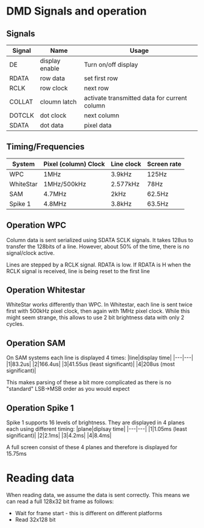# DMD Signals and operation

## Signals

|Signal|Name|Usage|
|---|---|---|
|DE|display enable|Turn on/off display|
|RDATA|row data|set first row|
|RCLK|row clock|next row|
|COLLAT|cloumn latch|activate transmitted data for current column|
|DOTCLK|dot clock|next column|
|SDATA|dot data|pixel data|

## Timing/Frequencies

|System|Pixel (column) Clock|Line clock|Screen rate|
|---|---|---|---|
|WPC|1MHz|3.9kHz|125Hz|
|WhiteStar|1MHz/500kHz|2.577kHz|78Hz|
|SAM|4.7MHz|2kHz|62.5Hz|
|Spike 1|4.8MHz|3.8kHz|63.5Hz|

## Operation WPC

Column data is sent serialized using SDATA SCLK signals. 
It takes 128us to transfer the 128bits of a line. 
However, about 50% of the time, there is no signal/clock
active.

Lines are stepped by a RCLK signal. RDATA is low. If RDATA 
is H when the RCLK signal is received, line is being 
reset to the first line

## Operation Whitestar

WhiteStar works differently than WPC. In Whitestar, each line 
is sent twice first with 500kHz pixel clock, then again with 
1MHz pixel clock. While this might seem strange, this allows
to use 2 bit brightness data with only 2 cycles.

## Operation SAM

On SAM systems each line is displayed 4 times:
|line|display time|
|---|---|
|1|83.2us|
|2|166.4us|
|3|41.55us (least significant)|
|4|208us (most significant)|

This makes parsing of these a bit more complicated as there is no 
"standard" LSB->MSB order as you would expect


## Operation Spike 1

Spike 1 supports 16 levels of brightness. They are displayed in 4 planes each 
using different timing:
|plane|diplsay time|
|---|---|
|1|1.05ms (least significant)|
|2|2.1ms|
|3|4.2ms|
|4|8.4ms|

A full screen consist of these 4 planes and therefore is displayed for 15.75ms

# Reading data

When reading data, we assume the data is sent correctly. 
This means we can read a full 128x32 bit frame 
as follows:
 - Wait for frame start - this is different on different platforms
 - Read 32x128 bit

